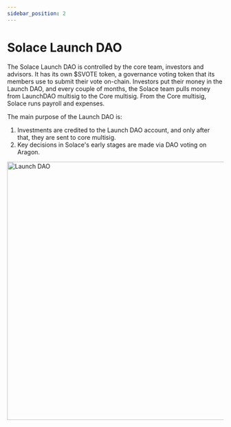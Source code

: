 ```yaml
---
sidebar_position: 2
---
```


# Solace Launch DAO

The Solace Launch DAO is controlled by the core team, investors and advisors. It has its own $SVOTE token, a governance voting token that its members use to submit their vote on-chain. Investors put their money in the Launch DAO, and every couple of months, the Solace team pulls money from LaunchDAO multisig to the Core multisig. From the Core multisig, Solace runs payroll and expenses.

The main purpose of the Launch DAO is:

1. Investments are credited to the Launch DAO account, and only after that, they are sent to core multisig.
2. Key decisions in Solace's early stages are made via DAO voting on Aragon.

<div style={{"display":"flex", "justify-content":"center", "align-items":"center", "justify-content":"center" }} >

<img src="/img/aragonDAO.png" alt="Launch DAO" width="600px" />

</div>